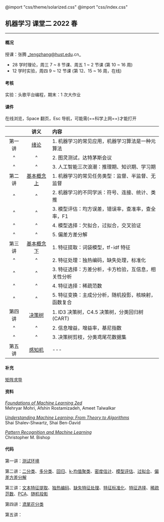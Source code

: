 @import "css/theme/solarized.css"
@import "css/index.css"

## 机器学习 课堂二 2022 春

---

#### 概况

授课：张腾 _tengzhang@hust.edu.cn_

- 28 学时理论，周三 7 ~ 8 节课、周五 1 ~ 2 节课 (第 10 ~ 16 周)
- 12 学时实验，周四 9 ~ 12 节课 (第 12、15 ~ 16 周，在线)

<div class="top-2"></div>

#### 考核

实验：头歌平台编程，期末：1 次大作业

#### 课件

在线浏览，Space 翻页，Esc 导航，可能需{==科学上网==}才能打开

<div class="threelines outline head-highlight">

|        |             讲义              | 内容                                                |
| :----: | :---------------------------: | :-------------------------------------------------- |
| 第一讲 |    [绪论](slides/01.html)     | 1. 机器学习的常见应用，机器学习算法是一种元算法     |
|   ^    |               ^               | 2. 图灵测试，达特茅斯会议                           |
|   ^    |               ^               | 3. 人工智能三次浪潮：推理期、知识期、学习期         |
| 第二讲 | [基本概念 上](slides/02.html) | 1. 机器学习的常见任务类型：监督、半监督、无监督     |
|   ^    |               ^               | 2. 机器学习的不同学派：符号、连接、统计、类推       |
|   ^    |               ^               | 3. 模型评估：均方误差，错误率，查准率，查全率，F1   |
|   ^    |               ^               | 4. 模型选择：欠拟合，过拟合，交叉验证               |
|   ^    |               ^               | 5. 偏差方差分解                                     |
| 第三讲 | [基本概念 下](slides/03.html) | 1. 特征提取：词袋模型，tf-idf 特征                  |
|   ^    |               ^               | 2. 特征处理：独热编码，缺失处理，标准化             |
|   ^    |               ^               | 3. 特征选择：方差分析，卡方检验，互信息，相关性分析 |
|   ^    |               ^               | 4. 特征选择：稀疏范数                               |
|   ^    |               ^               | 5. 特征变换：主成分分析，随机投影，核映射，函数复合 |
| 第四讲 |   [决策树](slides/04.html)    | 1. ID3 决策树，C4.5 决策树，分类回归树 (CART)       |
|   ^    |               ^               | 2. 信息增益，增益率，基尼指数                       |
|   ^    |               ^               | 3. 决策树剪枝，分类鸢尾花数据集                     |
| 第五讲 |   [感知机](slides/05.html)    | ---                                                 |

</div>

#### 补充

[矩阵求导](slides/supp-matrix-calculus.html)

#### 资料

[_Foundations of Machine Learning 2ed_](book/Foundations%20of%20Machine%20Learning%202ed%20-%20Mehryar%20Mohri%2C%20Afshin%20Rostamizadeh%2C%20and%20Ameet%20Talwalkar.pdf) <br>Mehryar Mohri, Afshin Rostamizadeh, Ameet Talwalkar

[_Understanding Machine Learning: From Theory to Algorithms_](book/Understanding%20Machine%20Learning%20From%20Theory%20to%20Algorithms%20-%20Shai%20Shalev-Shwartz%2C%20Shai%20Ben-David.pdf) <br>Shai Shalev-Shwartz, Shai Ben-David

[_Pattern Recognition and Machine Learning_](book/Pattern%20Recognition%20and%20Machine%20Learning%20-%20Christopher%20M.%20Bishop.pdf) <br>Christopher M. Bishop

#### 代码

第一讲：[测试环境](python/demo.ipynb)

第二讲：[二分类](python/binary-classif.ipynb)、[多分类](python/multi-classif.ipynb)、[回归](python/regression.py)、[k-均值聚类](python/clustering.ipynb)、[密度估计](python/density-estimation.ipynb)、[模型评估](python/model-evaluation.ipynb)、[过拟合](python/overfitting.ipynb)、[偏差方差分解](python/bias-var-dec.ipynb)

第三讲：[文本特征提取](python/feat-text.ipynb)、[独热编码](python/feat-one-hot.ipynb)、[缺失特征处理](python/feat-missing.ipynb)、[特征标准化](python/feat-scaler.ipynb)、[特征选择](python/feat-selection.ipynb)、[稀疏范数](python/sparse-norm.ipynb)、[PCA](python/pca.ipynb)、[随机投影](python/random-projection.ipynb)

第四讲：[鸢尾花分类](python/dt-iris.ipynb)

第五讲：
